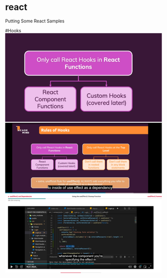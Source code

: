 # react
Putting Some React Samples

#Hooks
![This is an image](/src/images/ReactHooks.png)
![This is an image](/src/images/ReactHooksWhereToUse.png)
![This is an image](/src/images/useEffect.png)

